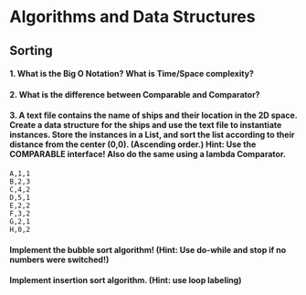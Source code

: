 # Algorithms and Data Structures

## Sorting
#### 1. What is the Big O Notation? What is Time/Space complexity?
#### 2. What is the difference between Comparable and Comparator?
#### 3. A text file contains the name of ships and their location in the 2D space. Create a data structure for the ships and use the text file to instantiate instances. Store the instances in a List, and sort the list according to their distance from the center (0,0). (Ascending order.) Hint: Use the COMPARABLE interface! Also do the same using a lambda Comparator.
```
A,1,1
B,2,3
C,4,2
D,5,1
E,2,2
F,3,2
G,2,1
H,0,2
```
#### Implement the bubble sort algorithm! (Hint: Use do-while and stop if no numbers were switched!)
#### Implement insertion sort algorithm. (Hint: use loop labeling)
